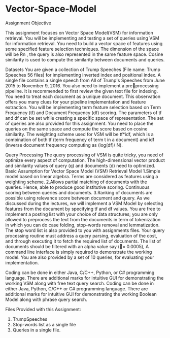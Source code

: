 # Vector-Space-Model

Assignment Objective 

This assignment focuses on Vector Space Model(VSM) for information retrieval. You will be 
implementing and testing a set of queries using VSM for information retrieval. You need to build 
a vector space of features using some specified feature selection techniques. The dimension of the 
space will be Rn
, the query is also represented in the same feature space. Cosine similarity is used 
to compute the similarity between documents and queries. 

Datasets 
You are given a collection of Trump Speeches (File name: Trump Speeches 56 files) for 
implementing inverted index and positional index. A single file contains a single speech from All 
of Trump's Speeches from June 2015 to November 9, 2016. You also need to implement a preprocessing pipeline. It is recommended to first review the given text file for indexing. You need 
to treat each document as a unique document. This observation offers you many clues for your 
pipeline implementation and feature extraction. You will be implementing term feature selection 
based on Term Frequency (tf) and Document Frequency (df) scoring. The parameters of tf and df 
can be set while creating a specific space of representation. The set of queries are also provided 
for this assignment. You need to place the queries on the same space and compute the score based 
on cosine similarity. The weighting scheme used for VSM will be tf*idf, which is a combination 
of both tf (term frequency of term t in a document) and idf (inverse document frequency computing 
as (log(df)/ N). 

Query Processing 
The query processing of VSM is quite tricky, you need of optimize every aspect of computation. 
The high-dimensional vector product and similarity values of query (q) and documents (d) need to 
optimized. 
Basic Assumption for Vector Space Model (VSM) Retrieval Model 
1.Simple model based on linear algebra. Terms are considered as features using a weighting 
scheme. 
2.Allows partial matching of documents with the queries. Hence, able to produce good institutive 
scoring. Continuous scoring between queries and documents. 
3.Ranking of documents are possible using relevance score between document and query. 
As we discussed during the lectures, we will implement a VSM Model by selecting features from 
the document by specifying tf and df values. You are free to implement a posting list with your 
choice of data structures; you are only allowed to preprocess the text from the documents in term 
of tokenization in which you can do case folding, stop-words removal and lemmatization. The stop 
word list is also provided to you with assignments files. Your query processing routine must 
address a query parsing, evaluation of the cost, and through executing it to fetch the required list of documents. The list of documents should be filtered with an alpha value say (= 0.0005), A 
command line interface is simply required to demonstrate the working model. You are also 
provided by a set of 10 queries, for evaluating your implementation. 
 
Coding can be done in either Java, C/C++, Python, or C# programming language. There are 
additional marks for intuitive GUI for demonstrating the working VSM along with free text query 
search. Coding can be done in either Java, Python, C/C++ or C# programming language. There 
are additional marks for intuitive GUI for demonstrating the working Boolean Model along with 
phrase query search. 

Files Provided with this Assignment: 
1. TrumpSpeeches 
2. Stop-words list as a single file 
3. Queries in a single file. 
